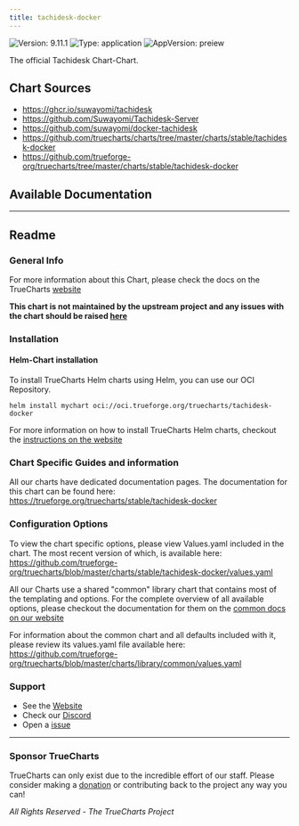 ```yaml
---
title: tachidesk-docker
---
```


![Version: 9.11.1](https://img.shields.io/badge/Version-9.11.1-informational?style=flat-square) ![Type: application](https://img.shields.io/badge/Type-application-informational?style=flat-square) ![AppVersion: preiew](https://img.shields.io/badge/AppVersion-preiew-informational?style=flat-square)

The official Tachidesk Chart-Chart.

## Chart Sources

- https://ghcr.io/suwayomi/tachidesk
- https://github.com/Suwayomi/Tachidesk-Server
- https://github.com/suwayomi/docker-tachidesk
- https://github.com/truecharts/charts/tree/master/charts/stable/tachidesk-docker
- https://github.com/trueforge-org/truecharts/tree/master/charts/stable/tachidesk-docker

## Available Documentation



---

## Readme


### General Info

For more information about this Chart, please check the docs on the TrueCharts [website](https://trueforge.org/truecharts/stable/tachidesk-docker)

**This chart is not maintained by the upstream project and any issues with the chart should be raised [here](https://github.com/trueforge-org/truecharts/issues/new/choose)**

### Installation

#### Helm-Chart installation

To install TrueCharts Helm charts using Helm, you can use our OCI Repository.

`helm install mychart oci://oci.trueforge.org/truecharts/tachidesk-docker`

For more information on how to install TrueCharts Helm charts, checkout the [instructions on the website](https://trueforge.org/truecharts/guides/)

### Chart Specific Guides and information

All our charts have dedicated documentation pages.
The documentation for this chart can be found here:
https://trueforge.org/truecharts/stable/tachidesk-docker

### Configuration Options

To view the chart specific options, please view Values.yaml included in the chart.
The most recent version of which, is available here: https://github.com/trueforge-org/truecharts/blob/master/charts/stable/tachidesk-docker/values.yaml

All our Charts use a shared "common" library chart that contains most of the templating and options.
For the complete overview of all available options, please checkout the documentation for them on the [common docs on our website](https://trueforge.org/truecharts-common/)

For information about the common chart and all defaults included with it, please review its values.yaml file available here: https://github.com/trueforge-org/truecharts/blob/master/charts/library/common/values.yaml

### Support

- See the [Website](https://truecharts.org)
- Check our [Discord](https://discord.gg/tVsPTHWTtr)
- Open a [issue](https://github.com/trueforge-org/truecharts/issues/new/choose)

---

### Sponsor TrueCharts

TrueCharts can only exist due to the incredible effort of our staff.
Please consider making a [donation](https://trueforge.org/general/sponsor/) or contributing back to the project any way you can!

_All Rights Reserved - The TrueCharts Project_
